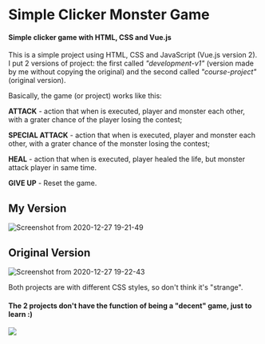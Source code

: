 # Simple Clicker Monster Game
#### Simple clicker game with HTML, CSS and Vue.js

This is a simple project using HTML, CSS and JavaScript (Vue.js version 2). I put 2 versions of project: the first called _"development-v1"_ (version made by me without copying the original) and the second called _"course-project"_ (original version).

Basically, the game (or project) works like this:

**ATTACK** - action that when is executed, player and monster each other, with a grater chance of the player losing the contest;

**SPECIAL ATTACK** - action that when is executed, player and monster each other, with a grater chance of the monster losing the contest;

**HEAL** - action that when is executed, player healed the life, but monster attack player in same time.

**GIVE UP** - Reset the game.

## My Version
![Screenshot from 2020-12-27 19-21-49](https://user-images.githubusercontent.com/73722088/103180928-ae73cf00-4879-11eb-9fee-a993e346a5c6.png)

## Original Version
![Screenshot from 2020-12-27 19-22-43](https://user-images.githubusercontent.com/73722088/103180939-d82cf600-4879-11eb-9784-612e883de10e.png)

Both projects are with different CSS styles, so don't think it's "strange".

#### The 2 projects don't have the function of being a "decent" game, just to learn :) ####

<img src="https://i.pinimg.com/originals/07/ed/75/07ed75a40de90b6055cf7a7e7be5677e.gif">
